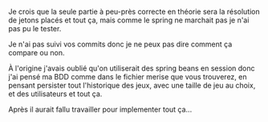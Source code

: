 Je crois que la seule partie à peu-près correcte en théorie sera la résolution de jetons placés et tout ça, mais comme le spring ne marchait pas je n'ai pas pu le tester.

Je n'ai pas suivi vos commits donc je ne peux pas dire comment ça compare ou non.

À l'origine j'avais oublié qu'on utiliserait des spring beans en session donc j'ai pensé ma BDD comme dans le fichier merise que vous trouverez, en pensant persister tout l'historique des jeux, avec une taille de jeu au choix, et des utilisateurs et tout ça.

Après il aurait fallu travailler pour implementer tout ça...
